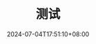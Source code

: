 ---
title: "测试"
description: 
date: 2024-07-04T17:51:10+08:00
image: 
math: 
license: 
hidden: false
comments: true
draft: false
categories:
  - 大标题
tags:
  - 小标题
---